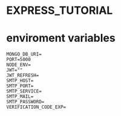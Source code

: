# EXPRESS_TUTORIAL



# enviroment variables
```
MONGO_DB_URI=
PORT=5000
NODE_ENV=
JWT=""
JWT_REFRESH=
SMTP_HOST=
SMTP_PORT=
SMTP_SERVICE=
SMTP_MAIL=
SMTP_PASSWORD=
VERIFICATION_CODE_EXP=
```